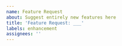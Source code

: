```yaml
---
name: Feature Request
about: Suggest entirely new features here
title: 'Feature Request: ___'
labels: enhancement
assignees: ''
---
```

